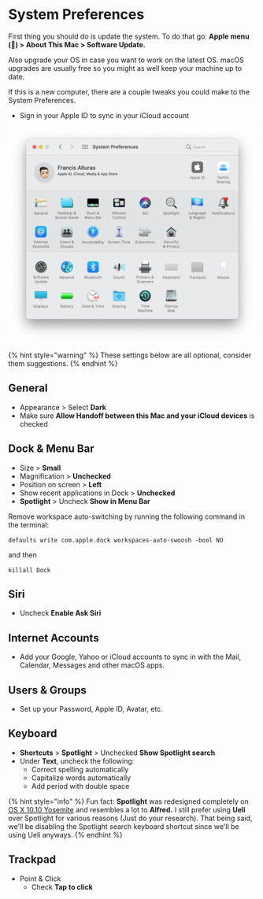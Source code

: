 # System Preferences

First thing you should do is update the system. To do that go: **Apple menu \(\) &gt; About This Mac &gt; Software Update.**

Also upgrade your OS in case you want to work on the latest OS. macOS upgrades are usually free so you might as well keep your machine up to date.

If this is a new computer, there are a couple tweaks you could make to the System Preferences.

* Sign in your Apple ID to sync in your iCloud account

![Big Sur System Preferences](../../.gitbook/assets/image%20%2812%29.png)

{% hint style="warning" %}
These settings below are all optional, consider them suggestions.
{% endhint %}

## General

* Appearance &gt; Select **Dark**
* Make sure **Allow Handoff between this Mac and your iCloud devices** is checked

## Dock & Menu Bar

* Size &gt; **Small**
* Magnification &gt; **Unchecked**
* Position on screen &gt; **Left**
* Show recent applications in Dock &gt; **Unchecked**
* **Spotlight** &gt; Uncheck **Show in Menu Bar**

Remove workspace auto-switching by running the following command in the terminal:

```text
defaults write com.apple.dock workspaces-auto-swoosh -bool NO
```

and then

```text
killall Dock
```

## Siri

* Uncheck **Enable Ask Siri**

## Internet Accounts

* Add your Google, Yahoo or iCloud accounts to sync in with the Mail, Calendar, Messages and other macOS apps.

## Users & Groups

* Set up your Password, Apple ID, Avatar, etc.

## Keyboard

* **Shortcuts** &gt; **Spotlight** &gt; Unchecked **Show Spotlight search** 
* Under **Text**, uncheck the following:
  * Correct spelling automatically
  * Capitalize words automatically
  * Add period with double space

{% hint style="info" %}
Fun fact: **Spotlight** was redesigned completely on [OS X 10.10 Yosemite](https://en.wikipedia.org/wiki/OS_X_Yosemite) and resembles a lot to **Alfred.** I still prefer using **Ueli** over Spotlight for various reasons \(Just do your research\). That being said, we'll be disabling the Spotlight search keyboard shortcut since we'll be using Ueli anyways.
{% endhint %}

## Trackpad

* Point & Click
  * Check **Tap to click**

